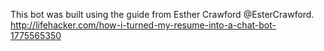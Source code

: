 This bot was built using the guide from Esther Crawford @EsterCrawford. 
http://lifehacker.com/how-i-turned-my-resume-into-a-chat-bot-1775565350

